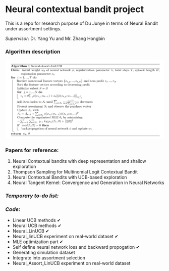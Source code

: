 # Neural contextual bandit project  
This is a repo for research purpose of Du Junye in terms of Neural Bandit under assortment settings.  
  
*Supervisor:* Dr. Yang Yu and Mr. Zhang Hongbin

### Algorithm description
![Alt text](readme_fig/3fig.png)
### Papers for reference:
1. Neural Contextual bandits with deep representation and shallow exploration
2. Thompson Sampling for Multinomial Logit Contextual Bandit
3. Neural Contextual Bandits with UCB-based exploration 
4. Neural Tangent Kernel: Convergence and Generation in Neural Networks


### *Temporary to-do list:*   
### *Code:*   
- Linear UCB methods     &#10004;
-  Neural UCB methods   &#10004;
-  Neural_LinUCB   &#10004;
-  Neural_linUCB experiment on real-world dataset  &#10004;
-  MLE optimization part   &#10004;
-  Self define neural network loss and backward propogation &#10004;
-  Generating simulation dataset   
-  Integrate into assortment selection 
-  Neural_Assort_LinUCB experiment on real-world dataset
